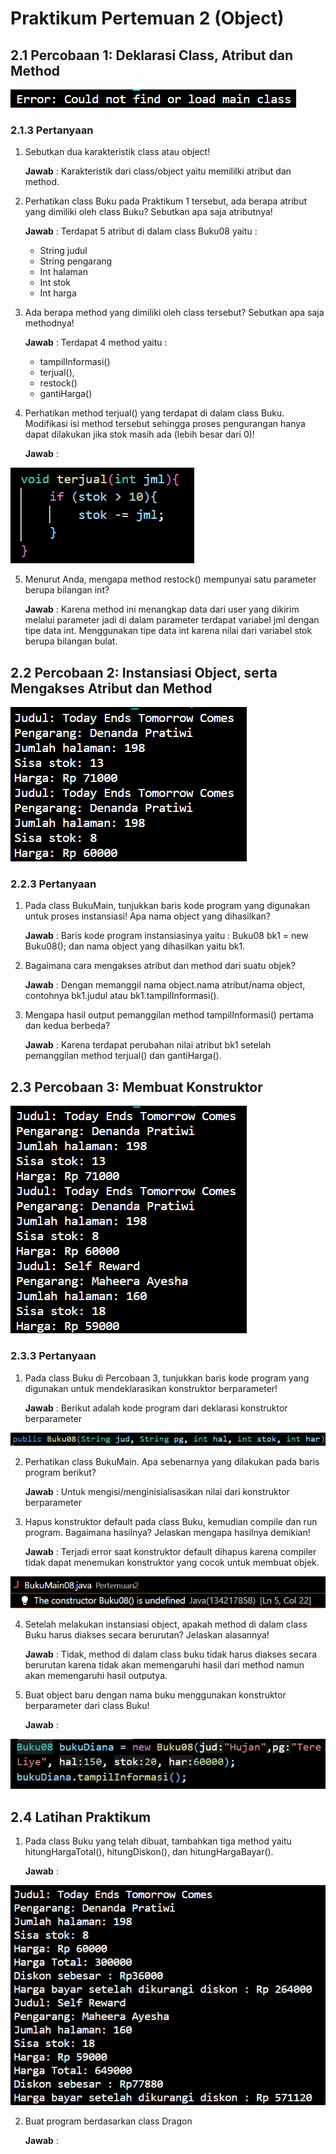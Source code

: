 # Praktikum Pertemuan 2 (Object)

## 2.1 Percobaan 1: Deklarasi Class, Atribut dan Method
<img src="percobaan1.png">

### 2.1.3 Pertanyaan
1. Sebutkan dua karakteristik class atau object!

    **Jawab** : Karakteristik dari class/object yaitu memililki atribut dan method.

2. Perhatikan class Buku pada Praktikum 1 tersebut, ada berapa atribut yang dimiliki oleh class 
Buku? Sebutkan apa saja atributnya!

    **Jawab** : Terdapat 5 atribut di dalam class Buku08 yaitu :
    * String judul
    * String pengarang 
    * Int halaman
    * Int stok
    * Int harga 

3. Ada berapa method yang dimiliki oleh class tersebut? Sebutkan apa saja methodnya!

    **Jawab** : Terdapat 4 method yaitu :
    * tampilInformasi() 
    * terjual(),
    * restock()
    * gantiHarga()

4. Perhatikan method terjual() yang terdapat di dalam class Buku. Modifikasi isi method tersebut 
sehingga proses pengurangan hanya dapat dilakukan jika stok masih ada (lebih besar dari 0)! 

    **Jawab** : 
<img src="modif_2.1.3.png">


5. Menurut Anda, mengapa method restock() mempunyai satu parameter berupa bilangan int?

    **Jawab** : Karena method ini menangkap data dari user yang dikirim melalui parameter jadi di dalam parameter terdapat variabel jml dengan tipe data int. Menggunakan tipe data int karena nilai dari variabel stok berupa bilangan bulat. 

## 2.2 Percobaan 2: Instansiasi Object, serta Mengakses Atribut dan Method
<img src="percobaan2.png">

### 2.2.3 Pertanyaan
1. Pada class BukuMain, tunjukkan baris kode program yang digunakan untuk proses instansiasi!
Apa nama object yang dihasilkan?

    **Jawab** : Baris kode program instansiasinya yaitu : Buku08 bk1 = new Buku08(); dan nama object yang dihasilkan yaitu bk1.

2. Bagaimana cara mengakses atribut dan method dari suatu objek?

    **Jawab** : Dengan memanggil nama object.nama atribut/nama object, contohnya bk1.judul atau bk1.tampilInformasi().

3. Mengapa hasil output pemanggilan method tampilInformasi() pertama dan kedua berbeda?

    **Jawab** : Karena terdapat perubahan nilai atribut bk1 setelah pemanggilan method terjual() dan gantiHarga().

## 2.3 Percobaan 3: Membuat Konstruktor

    
<img src="percobaan3.png">

### 2.3.3 Pertanyaan 
1. Pada class Buku di Percobaan 3, tunjukkan baris kode program yang digunakan untuk 
mendeklarasikan konstruktor berparameter!

    **Jawab** : Berikut adalah kode program dari deklarasi konstruktor berparameter
<img src="konstruktor_berparameter.png">

2. Perhatikan class BukuMain. Apa sebenarnya yang dilakukan pada baris program berikut?

    **Jawab** : Untuk mengisi/menginisialisasikan nilai dari konstruktor berparameter

3. Hapus konstruktor default pada class Buku, kemudian compile dan run program. Bagaimana 
hasilnya? Jelaskan mengapa hasilnya demikian! 

    **Jawab** : Terjadi error saat konstruktor default dihapus karena compiler tidak dapat menemukan konstruktor yang cocok untuk membuat objek.

<img src="hapus_default.png">

4. Setelah melakukan instansiasi object, apakah method di dalam class Buku harus diakses 
secara berurutan? Jelaskan alasannya!

    **Jawab** : Tidak, method di dalam class buku tidak harus diakses secara berurutan karena tidak akan memengaruhi hasil dari method namun akan memengaruhi hasil outputya.

5. Buat object baru dengan nama buku<NamaMahasiswa> menggunakan konstruktor 
berparameter dari class Buku!

    **Jawab** : 
<img src="object_baru.png">

## 2.4 Latihan Praktikum
1. Pada class Buku yang telah dibuat, tambahkan tiga method yaitu hitungHargaTotal(), 
hitungDiskon(), dan hitungHargaBayar().

    **Jawab** : 
<img src="latihan1.png">


2. Buat program berdasarkan class Dragon

    **Jawab** : 








